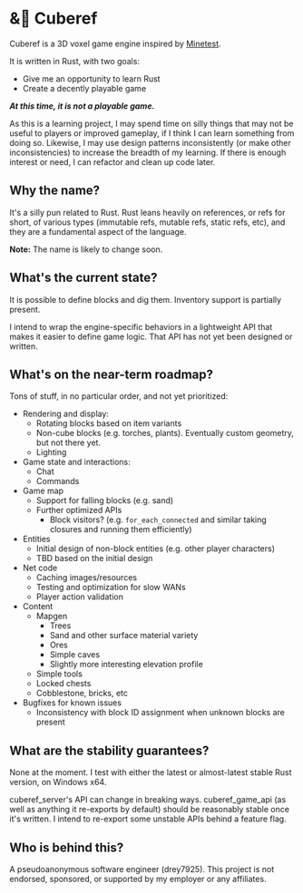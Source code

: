 # &🧊 Cuberef

Cuberef is a 3D voxel game engine inspired by [Minetest](https://minetest.net).

It is written in Rust, with two goals:

* Give me an opportunity to learn Rust
* Create a decently playable game

***At this time, it is not a playable game.***

As this is a learning project, I may spend time on silly things that may not be useful to players or improved gameplay, if I think I can learn something from doing so. Likewise, I may use design patterns inconsistently (or make other inconsistencies) to increase the breadth of my learning. If there is enough interest or need, I can refactor and clean up code later.

## Why the name?

It's a silly pun related to Rust. Rust leans heavily on references, or refs for short, of various types (immutable refs, mutable refs, static refs, etc), and they are a fundamental aspect of the language.

**Note:** The name is likely to change soon.

## What's the current state?

It is possible to define blocks and dig them. Inventory support is partially present.

I intend to wrap the engine-specific behaviors in a lightweight API that makes it easier to define game logic. That API has not yet been designed or written.

## What's on the near-term roadmap?

Tons of stuff, in no particular order, and not yet prioritized:

* Rendering and display:
    * Rotating blocks based on item variants
    * Non-cube blocks (e.g. torches, plants). Eventually custom geometry, but not there yet.
    * Lighting
* Game state and interactions:
    * Chat
    * Commands
* Game map
    * Support for falling blocks (e.g. sand)
    * Further optimized APIs
        * Block visitors? (e.g. `for_each_connected` and similar taking closures and running them efficiently)
* Entities
    * Initial design of non-block entities (e.g. other player characters)
    * TBD based on the initial design
* Net code
    * Caching images/resources
    * Testing and optimization for slow WANs
    * Player action validation
* Content
    * Mapgen
        * Trees
        * Sand and other surface material variety
        * Ores
        * Simple caves
        * Slightly more interesting elevation profile
    * Simple tools
    * Locked chests
    * Cobblestone, bricks, etc
* Bugfixes for known issues
    * Inconsistency with block ID assignment when unknown blocks are present

## What are the stability guarantees?

None at the moment. I test with either the latest or almost-latest stable Rust version, on Windows x64.

cuberef_server's API can change in breaking ways. cuberef_game_api (as well as anything it re-exports by default) should be reasonably stable once it's written. I intend to re-export some unstable APIs behind a feature flag.

## Who is behind this?

A pseudoanonymous software engineer (drey7925). This project is not endorsed, sponsored, or supported by my employer or any affiliates.
